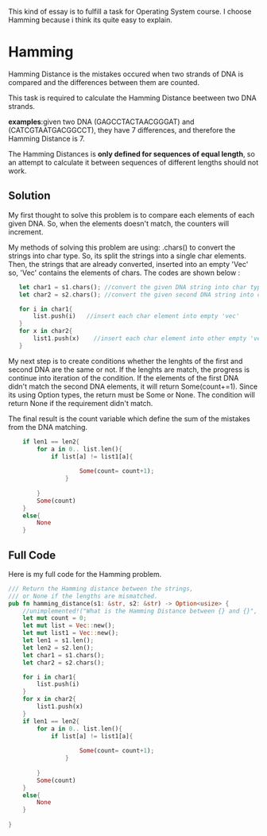 This kind of essay is to fulfill a task for Operating System course. I choose Hamming because i think its quite easy to explain.

# Hamming
  Hamming Distance is the mistakes occured when two strands of DNA is compared and the differences between them are counted.
  
  This task is required to calculate the Hamming Distance beetween two DNA strands.
  
 **examples**:given two DNA (GAGCCTACTAACGGGAT) and (CATCGTAATGACGGCCT), they have 7 differences, and therefore the Hamming Distance is 7.
  
  
  The Hamming Distances is **only defined for sequences of equal length**, so an attempt to calculate it between sequences of different lengths should not work.
  
 ## Solution
 My first thought to solve this problem is to compare each elements of each given DNA. So, when the elements doesn't match, the counters will increment.
 
 My methods of solving this problem are using: .chars() to convert the strings into char type. So, its split the strings into a single char elements. Then, the strings that are already converted, inserted into an empty 'Vec' so, 'Vec' contains the elements of chars. The codes are shown below :
 
 ```rust
    let char1 = s1.chars(); //convert the given DNA string into char type
    let char2 = s2.chars(); //convert the given second DNA string into char type

    for i in char1{   
        list.push(i)   //insert each char element into empty 'vec'
    }
    for x in char2{
        list1.push(x)    //insert each char element into other empty 'vec'
    }
 ```
My next step is to create conditions whether the lenghts of the first and second DNA are the same or not. If the lenghts are match, the progress is continue into iteration of the condition. If the elements of the first DNA didn't match the second DNA elements, it will return Some(count+=1). Since its using Option types, the return must be Some or None. The condition will return None if the requirement didn't match. 

The final result is the count variable which define the sum of the mistakes from the DNA matching.

``` rust
    if len1 == len2{
        for a in 0.. list.len(){
            if list[a] != list1[a]{
                    
                    Some(count= count+1);
                }
            
        }
        Some(count)
    }
    else{
        None
    }
```


## Full Code
Here is my full code for the Hamming problem.
 
```rust
/// Return the Hamming distance between the strings,
/// or None if the lengths are mismatched.
pub fn hamming_distance(s1: &str, s2: &str) -> Option<usize> {
    //unimplemented!("What is the Hamming Distance between {} and {}", s1, s2);
    let mut count = 0;
    let mut list = Vec::new();
    let mut list1 = Vec::new();
    let len1 = s1.len();
    let len2 = s2.len();
    let char1 = s1.chars();
    let char2 = s2.chars();

    for i in char1{
        list.push(i)
    }
    for x in char2{
        list1.push(x)
    }
    if len1 == len2{
        for a in 0.. list.len(){
            if list[a] != list1[a]{
                    
                    Some(count= count+1);
                }
            
        }
        Some(count)
    }
    else{
        None
    }
    
}
```


